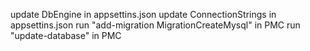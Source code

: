 ﻿update DbEngine in appsettins.json
update ConnectionStrings in appsettins.json
run "add-migration MigrationCreateMysql" in PMC
run "update-database" in PMC